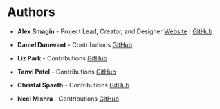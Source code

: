 # Authors

- **Alex Smagin** - Project Lead, Creator, and Designer
  [Website](https://alexsmagin.dev) | [GitHub](https://github.com/Alexandrbig1)

- **Daniel Dunevant** - Contributions
  [GitHub](https://github.com/DanielDunevant)

<!-- - **Brian Kim** - Contributions
  [GitHub](https://github.com/bibimbop123) -->

- **Liz Park** - Contributions
  [GitHub](https://github.com/SEParkDEV)

<!-- - **Steve McKay** - Contributions
  [GitHub](https://github.com/smmckay) -->

- **Tanvi Patel** - Contributions
  [GitHub](https://github.com/tanvi4248)

- **Christal Spaeth** - Contributions
  [GitHub](https://github.com/christalchronicles)

<!-- - **Victor Manzanilla** - Contributions
  [GitHub](https://github.com/VictorManzanilla)

- **Huda Hajira** - Contributions
  [GitHub](https://github.com/huda-code)

- **Shubham Sharma** - Contributions
  [GitHub](https://github.com/shubhamsharma9199)

- **Kwame Nketiah** - Contributions
  [GitHub](https://github.com/bawsepap)

- **Purva Sawant** - Contributions
  [GitHub](https://github.com/19purva) -->

- **Neel Mishra** - Contributions
  [GitHub](https://github.com/Neel-07)

<!-- - **Gaurav Bomble** - Contributions
  [GitHub](https://github.com/Gauravtb2253)

- **Nirvana Dogra** - Contributions
  [GitHub](https://github.com/NirvanaDogra)

- **Pranjay Singh** - Contributions
  [GitHub](https://github.com/blunterdecosta123) -->
